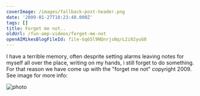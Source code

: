 ```yaml
---
coverImage: /images/fallback-post-header.png
date: '2009-01-27T18:23:48.000Z'
tags: []
title: Forget me not..
oldUrl: /fun-amp-videos/forget-me-not
openAIMikesBlogFileId: file-Gq65l9NQnrjsNqrL2i92yuG8
---
```


I have a terrible memory, often desprite setting alarms leaving notes for myself all over the place, writing on my hands, i still forget to do something. For that reason we have come up with the "forget me not" copyright 2009\. See image for more info:

<!-- more -->

![photo](/wp-content/uploads/2009/01/photo.jpg "photo")

